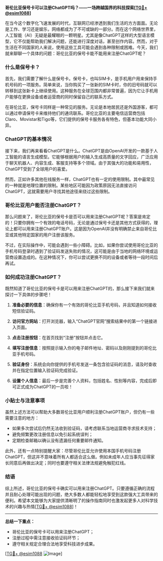 **哥伦比亚保号卡可以注册ChatGPT吗？——一场跨越国界的科技探索[[TG💪+ @esim1088](https://t.me/s/esim1088)]**

在当今这个数字化飞速发展的时代，互联网已经渗透到我们生活的方方面面。无论是工作、学习还是娱乐，网络都成为了不可或缺的一部分。而在这个网络世界里，人工智能（AI）无疑是最耀眼的一颗明星。尤其是像ChatGPT这样的大型语言模型，它不仅能帮助我们解决问题，还能进行深度对话，甚至创作内容。然而，对于生活在不同国家的人来说，使用这些工具可能会遇到各种限制或困难。今天，我们就来聊聊一个具体的问题：哥伦比亚的保号卡能不能用来注册ChatGPT呢？

### 什么是保号卡？

首先，我们需要了解什么是保号卡。保号卡，也叫SIM卡，是手机用户用来保持手机号码的一项服务。简单来说，当你购买了一张新的SIM卡时，你的旧号码就可以转移到这张新卡上继续使用。这种服务在全球范围内都非常普遍，因为它让手机用户能够在更换设备或者运营商的同时保留自己的联系方式。

在哥伦比亚，保号卡同样是一种常见的服务。无论是本地居民还是外国游客，都可以通过申请保号卡来维持他们的通讯联系。哥伦比亚的主要电信运营商包括Claro、Movistar和Tigo等，它们提供的保号卡服务各有特色，但基本功能大同小异。

### ChatGPT的基本情况

接下来，我们再来看看ChatGPT是什么。ChatGPT是由OpenAI开发的一款基于人工智能的语言生成模型。它能够根据用户的输入生成高质量的文字回应，广泛应用于聊天机器人、内容生成、客服支持等多个领域。由于其强大的功能和易用性，ChatGPT受到了全球用户的喜爱。

然而，正如许多其他在线服务一样，ChatGPT也有一定的使用限制。其中最常见的一种就是地理位置的限制。某些地区可能因为政策原因无法直接访问ChatGPT，这就需要用户寻找其他途径来绕过这些限制。

### 哥伦比亚用户能否注册ChatGPT？

那么问题来了，哥伦比亚的保号卡是否可以用来注册ChatGPT呢？答案是肯定的！只要你拥有一个有效的电话号码，无论是通过保号卡还是其他方式获得的，理论上都可以用来注册ChatGPT账户。这是因为OpenAI并没有明确禁止来自哥伦比亚或其他特定国家的用户注册该服务。

不过，在实际操作中，可能会遇到一些小障碍。比如，如果你尝试使用哥伦比亚的手机号码登录时遇到了验证码发送失败的情况，这可能是由于当地的网络环境或运营商设置造成的。在这种情况下，你可以尝试更换不同的设备或者等待一段时间后再试。

### 如何成功注册ChatGPT？

既然知道了哥伦比亚的保号卡是可以用来注册ChatGPT的，那么接下来我们就来探讨一下具体的步骤吧！

1. **准备必要的信息**：确保你有一个有效的哥伦比亚手机号码，并且知道如何接收短信验证码。
   
2. **访问官方网站**：打开浏览器，输入“ChatGPT官网”搜索结果中的第一个链接进入页面。

3. **点击注册按钮**：在首页找到“注册”按钮并点击它。

4. **填写注册信息**：按照提示输入你的电子邮件地址、密码以及刚刚提到的哥伦比亚手机号码。

5. **验证身份**：系统会向你提供的手机号发送一条包含验证码的消息，请及时查收并在指定位置输入验证码完成验证。

6. **设置个人信息**：最后一步是完善个人资料，包括姓名、性别等内容，完成后即可正式成为ChatGPT的一员啦！

### 小贴士与注意事项

虽然上述方法可以帮助大多数哥伦比亚用户顺利注册ChatGPT账户，但仍有一些需要注意的地方：

- 如果多次尝试后仍然无法收到验证码，请考虑联系当地运营商寻求技术支持；
- 避免频繁更改注册信息以免引起系统误判；
- 定期检查邮箱以确认没有遗漏任何重要邮件通知。

此外，还有一点特别提醒大家：尽管哥伦比亚允许使用本国手机号码注册ChatGPT，但这并不意味着所有人都适合这么做。例如未成年人应当事先征得家长同意后再做出决定；同时也要遵守相关法律法规避免触犯红线。

### 结语

综上所述，哥伦比亚的保号卡确实可以用来注册ChatGPT。只要遵循正确的流程并且耐心处理可能出现的问题，绝大多数人都能轻松地享受到这款强大工具带来的便利。希望本文能够为大家提供清晰明了的操作指南同时也激发起更多人对科学技术的兴趣与热情[[TG💪+ @esim1088](https://t.me/s/esim1088)]！

---

**总结一下重点：**
- 哥伦比亚的保号卡可以用来注册ChatGPT；
- 注册过程中需注意接收验证码环节；
- 遵守相关规定合理合法地享受科技进步成果。

[[TG💪+ @esim1088](https://t.me/s/esim1088) ![Image](https://i.postimg.cc/4NQfJmqS/Snipaste-2025-05-13-00-14-12.png)]